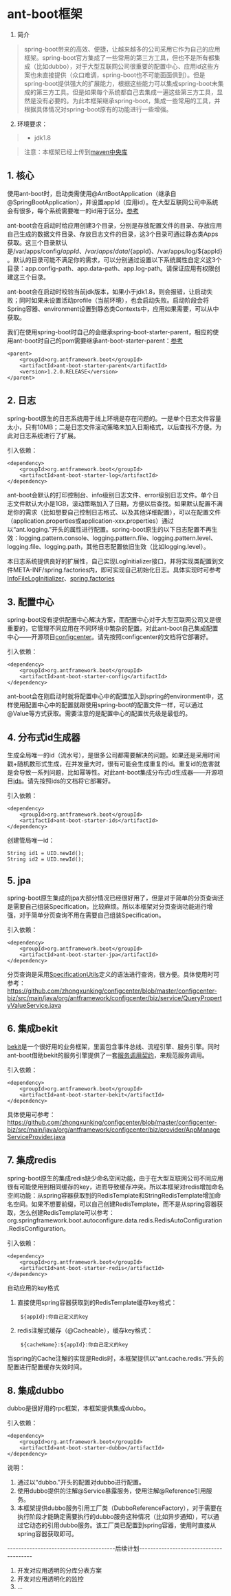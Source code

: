 # ant-boot框架

1. 简介

> spring-boot带来的高效、便捷，让越来越多的公司采用它作为自己的应用框架。spring-boot官方集成了一些常用的第三方工具，但也不是所有都集成（比如dubbo），对于大型互联网公司很重要的配置中心、应用id这些方案也未直接提供（众口难调，spring-boot也不可能面面俱到）。但是spring-boot提供强大的扩展能力，根据这些能力可以集成spring-boot未集成的第三方工具。但是如果每个系统都自己去集成一遍这些第三方工具，显然是没有必要的。为此本框架继承spring-boot，集成一些常用的工具，并根据具体情况对spring-boot原有的功能进行一些增强。

2. 环境要求：

> * jdk1.8


> 注意：本框架已经上传到[maven中央库](http://search.maven.org/#search%7Cga%7C1%7Corg.antframework.boot)

## 1. 核心
使用ant-boot时，启动类需使用@AntBootApplication（继承自@SpringBootApplication），并设置appId（应用id）。在大型互联网公司中系统会有很多，每个系统需要唯一的id用于区分。[参考](https://github.com/zhongxunking/configcenter/blob/master/configcenter-assemble/src/main/java/org/antframework/configcenter/Main.java)

ant-boot会在启动时给应用创建3个目录，分别是存放配置文件的目录、存放应用自己生成的数据文件目录、存放日志文件的目录，这3个目录可通过静态类Apps获取。这三个目录默认是/var/apps/config/${appId}、/var/apps/data/${appId}、/var/apps/log/${appId}。默认的目录可能不满足你的需求，可以分别通过设置以下系统属性自定义这3个目录：app.config-path、app.data-path、app.log-path。请保证应用有权限创建这三个目录。

ant-boot会在启动时校验当前jdk版本，如果小于jdk1.8，则会报错，让启动失败；同时如果未设置活动profile（当前环境），也会启动失败。启动阶段会将Spring容器、environment设置到静态类Contexts中，应用如果需要，可以从中获取。

我们在使用spring-boot时自己的会继承spring-boot-starter-parent，相应的使用ant-boot时自己的pom需要继承ant-boot-starter-parent：[参考](https://github.com/zhongxunking/configcenter/blob/master/pom.xml)
```
<parent>
    <groupId>org.antframework.boot</groupId>
    <artifactId>ant-boot-starter-parent</artifactId>
    <version>1.2.0.RELEASE</version>
</parent>
```
## 2. 日志
spring-boot原生的日志系统用于线上环境是存在问题的。一是单个日志文件容量太小，只有10MB；二是日志文件滚动策略未加入日期格式，以后查找不方便。为此对日志系统进行了扩展。

引入依赖：
```
<dependency>
    <groupId>org.antframework.boot</groupId>
    <artifactId>ant-boot-starter-log</artifactId>
</dependency>
```
ant-boot会默认的打印控制台、info级别日志文件、error级别日志文件。单个日志文件默认大小是1GB，滚动策略加入了日期，方便以后查找。如果默认配置不满足你的需求（比如想要自己控制日志格式、以及其他详细配置），可以在配置文件（application.properties或application-xxx.properties）通过以“ant.logging.”开头的属性进行配置。spring-boot原生的以下日志配置不再生效：logging.pattern.console、logging.pattern.file、logging.pattern.level、logging.file、logging.path，其他日志配置依旧生效（比如logging.level）。

本日志系统提供良好的扩展性，自己实现LogInitializer接口，并将实现类配置到文件META-INF/spring.factories内，即可实现自己初始化日志。具体实现时可参考[InfoFileLogInitializer](https://github.com/zhongxunking/ant-boot/blob/master/ant-boot-starters/ant-boot-starter-log/src/main/java/org/antframework/boot/log/initializer/InfoFileLogInitializer.java)、[spring.factories](https://github.com/zhongxunking/ant-boot/blob/master/ant-boot-starters/ant-boot-starter-log/src/main/resources/META-INF/spring.factories)

## 3. 配置中心
spring-boot没有提供配置中心解决方案，而配置中心对于大型互联网公司又是很重要的，它管理不同应用在不同环境中繁杂的配置。对此ant-boot自己集成配置中心——开源项目[configcenter](https://github.com/zhongxunking/configcenter)。请先按照configcenter的文档将它部署好。

引入依赖：
```
<dependency>
    <groupId>org.antframework.boot</groupId>
    <artifactId>ant-boot-starter-config</artifactId>
</dependency>
```
ant-boot会在刚启动时就将配置中心中的配置加入到spring的environment中，这样使用配置中心中的配置就跟使用spring-boot的配置文件一样，可以通过@Value等方式获取。需要注意的是配置中心的配置优先级是最低的。

## 4. 分布式id生成器
生成全局唯一的id（流水号），是很多公司都需要解决的问题。如果还是采用时间戳+随机数形式生成，在并发量大时，很有可能会生成重复的id。重复id的危害就是会导致一系列问题，比如幂等性。对此ant-boot集成分布式id生成器——开源项目[ids](https://github.com/zhongxunking/ids)。请先按照ids的文档将它部署好。

引入依赖：
```
<dependency>
    <groupId>org.antframework.boot</groupId>
    <artifactId>ant-boot-starter-ids</artifactId>
</dependency>
```
创建管局唯一id：
```
String id1 = UID.newId();
String id2 = UID.newId();
```
## 5. jpa
spring-boot原生集成的jpa大部分情况已经很好用了，但是对于简单的分页查询还是需要自己组装Specification，比较麻烦。所以本框架对分页查询功能进行增强，对于简单分页查询不用在需要自己组装Specification。

引入依赖：
```
<dependency>
    <groupId>org.antframework.boot</groupId>
    <artifactId>ant-boot-starter-jpa</artifactId>
</dependency>
```
分页查询是采用[SpecificationUtils](https://github.com/zhongxunking/ant-boot/blob/master/ant-boot-starters/ant-boot-starter-jpa/src/main/java/org/antframework/boot/jpa/QueryRepository.java)定义的语法进行查询，很方便。具体使用时可参考：https://github.com/zhongxunking/configcenter/blob/master/configcenter-biz/src/main/java/org/antframework/configcenter/biz/service/QueryPropertyValueService.java

## 6. 集成bekit
[bekit](https://github.com/zhongxunking/bekit)是一个很好用的业务框架，里面包含事件总线、流程引擎、服务引擎。同时ant-boot借助bekit的服务引擎提供了一套[服务调用契约](https://github.com/zhongxunking/ant-common-util#3-服务调用契约)，来规范服务调用。

引入依赖：
```
<dependency>
    <groupId>org.antframework.boot</groupId>
    <artifactId>ant-boot-starter-bekit</artifactId>
</dependency>
```
具体使用可参考：https://github.com/zhongxunking/configcenter/blob/master/configcenter-biz/src/main/java/org/antframework/configcenter/biz/provider/AppManageServiceProvider.java

## 7. 集成redis
spring-boot原生的集成redis缺少命名空间功能，由于在大型互联网公司不同应用很有可能使用到相同缓存的key，进而导致缓存冲突。所以本框架对redis增加命名空间功能：从spring容器获取到的RedisTemplate和StringRedisTemplate增加命名空间。如果不想要前缀，可以自己创建RedisTemplate，而不是从spring容器获取，怎么创建RedisTemplate可以参考：org.springframework.boot.autoconfigure.data.redis.RedisAutoConfiguration.RedisConfiguration。

引入依赖：
```
<dependency>
    <groupId>org.antframework.boot</groupId>
    <artifactId>ant-boot-starter-redis</artifactId>
</dependency>
```
自动应用的key格式
1. 直接使用spring容器获取到的RedisTemplate缓存key格式：

        ${appId}:你自己定义的key

2. redis注解式缓存（@Cacheable），缓存key格式：

        ${cacheName}:${appId}:你自己定义的key

当spring的Cache注解的实现是Redis时，本框架提供以“ant.cache.redis.”开头的配置进行配置缓存失效时间。

## 8. 集成dubbo
dubbo是很好用的rpc框架，本框架提供集成dubbo。

引入依赖：
```
<dependency>
    <groupId>org.antframework.boot</groupId>
    <artifactId>ant-boot-starter-dubbo</artifactId>
</dependency>
```
说明：
1. 通过以“dubbo.”开头的配置对dubbo进行配置。
2. 使用dubbo提供的注解@Service暴露服务，使用注解@Reference引用服务。
3. 本框架提供dubbo服务引用工厂类（DubboReferenceFactory），对于需要在执行阶段才能确定需要执行的dubbo服务这种情况（比如异步通知），可以通过它动态的引用dubbo服务。该工厂类已配置到spring容器，使用时直接从spring容器获取即可。

---------------------------------------后续计划---------------------------------------

1. 开发对应用透明的分库分表方案
2. 开发对应用透明化的监控
3. ...
